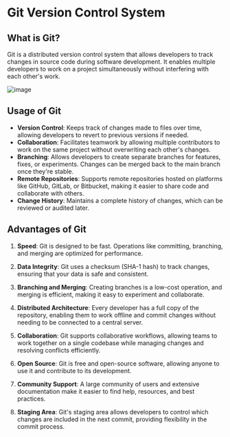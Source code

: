# Git Version Control System

## What is Git?
Git is a distributed version control system that allows developers to track changes in source code during software development. It enables multiple developers to work on a project simultaneously without interfering with each other's work. 

![image](https://github.com/user-attachments/assets/583944e8-698b-48b8-b75d-2169b8424ec0)


## Usage of Git
- **Version Control**: Keeps track of changes made to files over time, allowing developers to revert to previous versions if needed.
- **Collaboration**: Facilitates teamwork by allowing multiple contributors to work on the same project without overwriting each other's changes.
- **Branching**: Allows developers to create separate branches for features, fixes, or experiments. Changes can be merged back to the main branch once they're stable.
- **Remote Repositories**: Supports remote repositories hosted on platforms like GitHub, GitLab, or Bitbucket, making it easier to share code and collaborate with others.
- **Change History**: Maintains a complete history of changes, which can be reviewed or audited later.

## Advantages of Git
1. **Speed**: Git is designed to be fast. Operations like committing, branching, and merging are optimized for performance.
  
2. **Data Integrity**: Git uses a checksum (SHA-1 hash) to track changes, ensuring that your data is safe and consistent.
  
3. **Branching and Merging**: Creating branches is a low-cost operation, and merging is efficient, making it easy to experiment and collaborate.
  
4. **Distributed Architecture**: Every developer has a full copy of the repository, enabling them to work offline and commit changes without needing to be connected to a central server.
  
5. **Collaboration**: Git supports collaborative workflows, allowing teams to work together on a single codebase while managing changes and resolving conflicts efficiently.
  
6. **Open Source**: Git is free and open-source software, allowing anyone to use it and contribute to its development.

7. **Community Support**: A large community of users and extensive documentation make it easier to find help, resources, and best practices.

8. **Staging Area**: Git's staging area allows developers to control which changes are included in the next commit, providing flexibility in the commit process.
